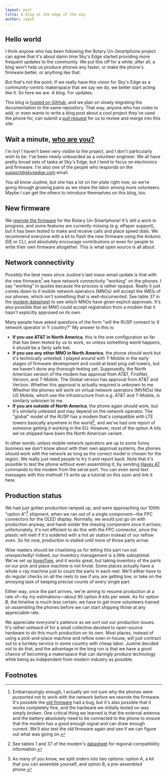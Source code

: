 ```yaml
---
layout: post
title: A blog at the edge of the sky
author: imyxh
---
```



Hello world
-----------

I think anyone who has been following the Rotary Un-Smartphone project can
agree that it's about damn time Sky's Edge started providing more frequent
updates to the community. We put this off for a while; after all, a blog won't
help us produce phones any faster, or make the phone's firmware better, or
anything like that.

But that's not the point. If we really have this vision for Sky's Edge as a
community-centric makerspace that we say we do, we better start acting like it.
So here we are. A blog. For updates.

This blog is [hosted on GitHub][thisrepo], and we plan on slowly migrating the
documentation to the same repository. That way, anyone who has notes to add, or
even wants to write a blog post about a cool project they've used the phone for,
can submit a [pull request][pr] for us to review and merge into this site.


Wait a minute, [who are you?][kazoo]
------------------------------------

I'm Ivy! I haven't been very visible to the project, and I don't particularly
wish to be. I've been newly-onboarded as a volunteer engineer. We all have
pretty broad sets of tasks at Sky's Edge, but I tend to focus on electronics and
firmware. I'm also one of the people who responds on the <support@skysedge.com>
email.

You all know Justine, but she has a lot on her plate right now, so we're going
through growing pains as we share the labor among more volunteers. Maybe I can
get the others to introduce themselves on this blog, too.


New firmware
------------

We [rewrote the firmware][fw] for the Rotary Un-Smartphone! It's still a work in
progress, and some features are currently missing (e.g. ePaper support), but it
has been tested to make and receive calls and place speed dials. We recommend
everyone with a kit to flash the new firmware using the Arduino IDE or CLI, and
absolutely encourage contributions or even for people to write their own
firmware altogether. This is what open source is all about.


Network connectivity
--------------------

Possibly the best news since Justine's last mass-email update is that with the
new firmware[^1] we have network connectivity "working" on the phones. I say
"working" in quotes because the process is rather opaque. Really it just comes
down to if mobile network operators (MNOs) will accept the IMEIs of our phones,
which isn't something that is well-documented. See table 37 in the [modem
datasheet][lara_datasheet] to see which MNOs have given explicit approvals. It's
also possible that an MNO could accept registration from a modem that it hasn't
explicitly approved on its own.

Many people have asked questions of the form "will the RUSP connect to X network
operator in Y country?" My answer to this is:

- **If you use AT&T in North America**, this is the one configuration so far
  that has been tested by us to work, so unless something weird happens, it
  should be a fairly safe bet.
- **If you use any other MNO in North America**, the phone *should* work but
  it's technically untested. I played around with T-Mobile in the early stages
  of firmware development and could at least ping cell towers, but we haven't
  done any thorough testing yet. Supposedly, the North American version of the
  modem has approval from AT&T, FirstNet, Verizon, and T-Mobile. The Global
  version has approval from AT&T and Verizon. Whether this approval is actually
  required is unknown to me. Whether the phones will work on virtual network
  operators (MVNOs) like US Mobile, which use the infrastructure from e.g. AT&T
  and T-Mobile, is similarly unknown to me.
- **If you are outside of North America**, the phone again *should* work, but
  it's similarly untested and may depend on the network operator. The "global"
  model of the RUSP has a modem that's compatible with LTE towers basically
  anywhere in the world[^2], and we've had one report of someone getting it
  working in the EU. However, most of the option A kits we've shipped have been
  the North American variant.

In other words: unless mobile network operators are up to some funny business we
don't know about with their own approval systems, the phones *should* work with
the network as long as the correct model is chosen for the region. We really
just need people to try it and report back. Note that it's possible to test the
phone without even assembling it, by sending [Hayes AT][lara_hayes] commands to
the modem from the serial port. You can even send text messages with this
method! I'll write up a tutorial on this soon and link it here.

<!-- *Ivy from the future here! The tutorial is here: TODO.* -->


Production status
-----------------

We had just gotten production ramped up, and were approaching our 100th "option
A"[^3] shipment, when we ran out of a single component—the FPC connectors for
the OLED display. Normally, we would just go on with production anyway, and
hand-solder the missing component once it arrives; unfortunately, it's not
efficient to do this with the FPC connector, since the plastic will melt if it's
soldered with a hot air station instead of our reflow oven. So for now,
production is stalled until more of those parts arrive.

Wise readers should be chastising us for letting this part run out unexpectedly!
Indeed, our inventory management is a little suboptimal. We've set up
[InvenTree][inventree], and it works great, but taking inventory of the parts on
our pick and place machine is not trivial. Some places actually have a whole
x-ray machine just to count the parts in each reel. We'll either have to do
regular checks on all the reels to see if any are getting low, or take on the
annoying task of keeping precise counts of every single part.

Either way, once the part arrives, we're aiming to resume production at a rate
of—by my estimations—about 90 option A kits per week. As for option B, the
timeline is much less certain; we have to get more volunteers trained on
assembling the phones before we can start shipping those at any appreciable
rate.

We appreciate everyone's patience as we sort out our production issues. It's
rather unheard of for a small collective devoted to open-source hardware to do
this much production on its own. Most places, instead of using a pick-and-place
machine and reflow oven in-house, will just contract out to a turnkey service in
some country with cheap labor. Justine decided not to do that, and the advantage
in the long run is that we have a good chance of becoming a makerspace that can
daringly produce technology while being as independent from modern industry as
possible.


Footnotes
---------

[^1]: Embarrassingly enough, I actually am not sure why the phones were
    purported not to work with the network before we rewrote the firmware. It's
    possible the [old firmware][old_fw] had a bug, but it's also possible that
    it works completely fine, and the hardware we initially tested on was simply
    broken. One critical thing we learned is that the external antenna and the
    battery absolutely need to be connected to the phone to ensure that the
    modem has a good enough signal and can draw enough current. We'll also test
    the old firmware again and see if we can figure out what was going on.

[^2]: See tables 1 and 37 of the modem's [datasheet][lara_datasheet] for
    regional compatibility information.

[^3]: As many of you know, we split orders into two options: option A, a kit
    that you can assemble yourself, and option B, a pre-assembled phone.


[fw]: https://github.com/skysedge/rusp_firmware
[inventree]: https://inventree.org
[kazoo]: https://youtu.be/cw9FIeHbdB8
[lara_hayes]: https://content.u-blox.com/sites/default/files/documents/LARA-R6-L6_ATCommands_UBX-21046719.pdf
[lara_datasheet]: https://content.u-blox.com/sites/default/files/LARA-R6_DataSheet_UBX-21004391.pdf
[old_fw]: https://github.com/skysedge/RotaryUnSmartphone
[pr]: https://docs.github.com/en/pull-requests/collaborating-with-pull-requests
[thisrepo]: https://github.com/skysedge/skysedge.github.io

